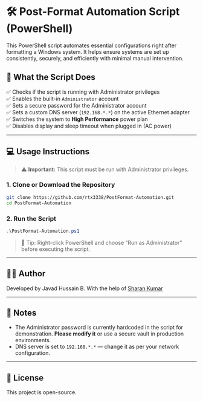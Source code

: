 # 🛠️ Post-Format Automation Script (PowerShell)

This PowerShell script automates essential configurations right after formatting a Windows system. It helps ensure systems are set up consistently, securely, and efficiently with minimal manual intervention.

## 🔧 What the Script Does

✅ Checks if the script is running with Administrator privileges  
✅ Enables the built-in `Administrator` account  
✅ Sets a secure password for the Administrator account  
✅ Sets a custom DNS server (`192.168.*.*`) on the active Ethernet adapter  
✅ Switches the system to **High Performance** power plan  
✅ Disables display and sleep timeout when plugged in (AC power)

---

## 💻 Usage Instructions

> ⚠️ **Important:** This script must be run with Administrator privileges.

### 1. Clone or Download the Repository

```bash
git clone https://github.com/rtx3338/PostFormat-Automation.git
cd PostFormat-Automation
```

### 2. Run the Script

```powershell
.\PostFormat-Automation.ps1
```

> 🧠 Tip: Right-click PowerShell and choose “Run as Administrator” before executing the script.

---

## 👨‍💻 Author

Developed by Javad Hussain B. 
With the help of [Sharan Kumar](https://www.linkedin.com/in/sharankumar-/)

---

## 📌 Notes

- The Administrator password is currently hardcoded in the script for demonstration. **Please modify it** or use a secure vault in production environments.
- DNS server is set to `192.168.*.*` — change it as per your network configuration.

---

## 📄 License

This project is open-source.

